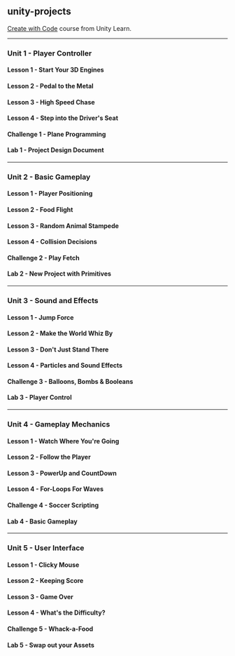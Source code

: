 ## unity-projects
[Create with Code](https://learn.unity.com/course/create-with-code?uv=2020.3) course from Unity Learn.

------------------------------------------------
### Unit 1 - Player Controller
#### Lesson 1 - Start Your 3D Engines
#### Lesson 2 - Pedal to the Metal
#### Lesson 3 - High Speed Chase
#### Lesson 4 - Step into the Driver's Seat
#### Challenge 1 - Plane Programming
#### Lab 1 - Project Design Document

----------------------------------------------
### Unit 2 - Basic Gameplay
#### Lesson 1 - Player Positioning
#### Lesson 2 - Food Flight
#### Lesson 3 - Random Animal Stampede
#### Lesson 4 - Collision Decisions
#### Challenge 2 - Play Fetch
#### Lab 2 - New Project with Primitives

----------------------------------------------
### Unit 3 - Sound and Effects
#### Lesson 1 - Jump Force
#### Lesson 2 - Make the World Whiz By
#### Lesson 3 - Don't Just Stand There
#### Lesson 4 - Particles and Sound Effects
#### Challenge 3 - Balloons, Bombs & Booleans
#### Lab 3 - Player Control

----------------------------------------------
### Unit 4 -  Gameplay Mechanics
#### Lesson 1 - Watch Where You're Going
#### Lesson 2 - Follow the Player
#### Lesson 3 - PowerUp and CountDown
#### Lesson 4 - For-Loops For Waves
#### Challenge 4 - Soccer Scripting
#### Lab 4 - Basic Gameplay
----------------------------------------------
### Unit 5 - User Interface
#### Lesson 1 - Clicky Mouse
#### Lesson 2 - Keeping Score
#### Lesson 3 - Game Over
#### Lesson 4 - What's the Difficulty?
#### Challenge 5 - Whack-a-Food
#### Lab 5 - Swap out your Assets
